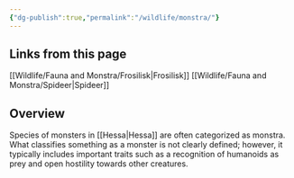 ```yaml
---
{"dg-publish":true,"permalink":"/wildlife/monstra/"}
---
```


## Links from this page
[[Wildlife/Fauna and Monstra/Frosilisk\|Frosilisk]]
[[Wildlife/Fauna and Monstra/Spideer\|Spideer]]
## Overview
Species of monsters in [[Hessa\|Hessa]] are often categorized as monstra. What classifies something as a monster is not clearly defined; however, it typically includes important traits such as a recognition of humanoids as prey and open hostility towards other creatures. 